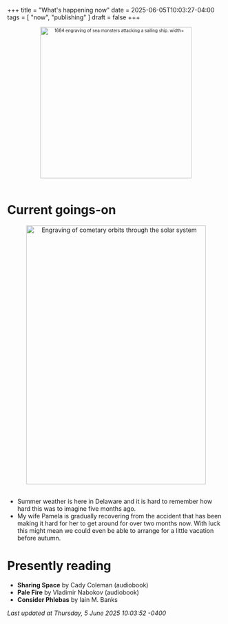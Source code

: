+++
title = "What's happening now"
date = 2025-06-05T10:03:27-04:00
tags = [
    "now",
    "publishing"
]
draft = false
+++
<div align="center" style="font-size:x-small"><img src="https://milkfish08.s3.amazonaws.com/photo/blog/abovethefold/1684-untitled-engraving-of-sea-monsters-attacking-a-sailing-vessel-49fa31.jpg" alt="1684 engraving of sea monsters attacking a sailing ship. width="512" height="351" title="Sea monsters attacking a sailing ship" /></div><br clear="all" />

# Current goings-on

<div align="center"><img src="https://milkfish08.s3.amazonaws.com/photo/blog/comets.jpeg" height=600 width=417 alt="Engraving of cometary orbits through the solar system" title="Comets" /></div><br clear="all" />

* Summer weather is here in Delaware and it is hard to remember how hard this was to imagine five months ago.
* My wife Pamela is gradually recovering from the accident that has been making it hard for her to get around for over two months now.
With luck this might mean we could even be able to arrange for a little vacation before autumn.

# Presently reading

* __Sharing Space__ by Cady Coleman (audiobook)
* __Pale Fire__ by Vladimir Nabokov (audiobook)
* __Consider Phlebas__ by Iain M. Banks

*Last updated at Thursday, 5 June 2025 10:03:52 -0400*
